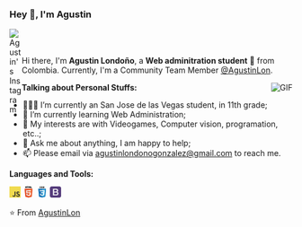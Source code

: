 ### Hey 👋, I'm Agustin


<a href="https://www.instagram.com/londonoagustin/">
  <img align="left" alt="Agustin's Instagram" width="22px" src="https://cdn.jsdelivr.net/npm/simple-icons@v3/icons/instagram.svg" />
</a>

<br />
<br />

Hi there, I'm **Agustin Londoño**, a **Web adminitration student** 🚀 from Colombia.  Currently, I'm a Community Team Member [@AgustinLon](https://github.com/CAgustinLon). 

  <img align="right" alt="GIF" src="https://i.pinimg.com/originals/e4/26/70/e426702edf874b181aced1e2fa5c6cde.gif" />

**Talking about Personal Stuffs:**

- 👨🏽‍💻 I’m currently an San Jose de las Vegas student, in 11th grade;
- 🌱 I’m currently learning Web Administration; 
- 🤔 My interests are with Videogames, Computer vision, programation, etc..;
- 💬 Ask me about anything, I am happy to help;
- 📫 Please email via agustinlondonogonzalez@gmail.com to reach me.



**Languages and Tools:**  


<code><img height="20" src="https://raw.githubusercontent.com/github/explore/80688e429a7d4ef2fca1e82350fe8e3517d3494d/topics/javascript/javascript.png"></code>
<code><img height="20" src="https://raw.githubusercontent.com/github/explore/80688e429a7d4ef2fca1e82350fe8e3517d3494d/topics/html/html.png"></code>
<code><img height="20" src="https://raw.githubusercontent.com/github/explore/80688e429a7d4ef2fca1e82350fe8e3517d3494d/topics/css/css.png"></code>
<code><img height="20" src="https://raw.githubusercontent.com/github/explore/80688e429a7d4ef2fca1e82350fe8e3517d3494d/topics/bootstrap/bootstrap.png"></code>

⭐️ From [AgustinLon](https://github.com/AgustinLon)
